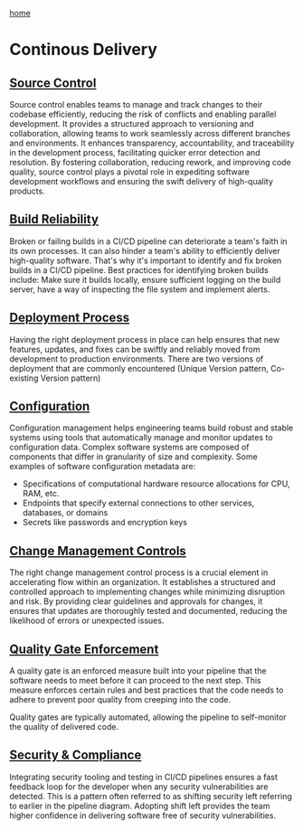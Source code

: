 [home](../README.md)
# Continous Delivery


## [Source Control](source-control.md)
Source control enables teams to manage and track changes to their codebase efficiently, reducing the risk of conflicts and enabling parallel development. It provides a structured approach to versioning and collaboration, allowing teams to work seamlessly across different branches and environments. It enhances transparency, accountability, and traceability in the development process, facilitating quicker error detection and resolution. By fostering collaboration, reducing rework, and improving code quality, source control plays a pivotal role in expediting software development workflows and ensuring the swift delivery of high-quality products.


## [Build Reliability](build-reliability.md)
Broken or failing builds in a CI/CD pipeline can deteriorate a team's faith in its own processes. It can also hinder a team's ability to efficiently deliver high-quality software. That's why it's important to identify and fix broken builds in a CI/CD pipeline. Best practices for identifying broken builds include: Make sure it builds locally, ensure sufficient logging on the build server, have a way of inspecting the file system and implement alerts.


## [Deployment Process](deployment-process.md)
Having the right deployment process in place can help ensures that new features, updates, and fixes can be swiftly and reliably moved from development to production environments. There are two versions of deployment that are commonly encountered (Unique Version pattern, Co-existing Version pattern)


## [Configuration](configuration.md)
Configuration management helps engineering teams build robust and stable systems using tools that automatically manage and monitor updates to configuration data. Complex software systems are composed of components that differ in granularity of size and complexity. Some examples of software configuration metadata are:
* Specifications of computational hardware resource allocations for CPU, RAM, etc.
* Endpoints that specify external connections to other services, databases, or domains
* Secrets like passwords and encryption keys


## [Change Management Controls](change-management-controls.md)
The right change management control process is a crucial element in accelerating flow within an organization. It establishes a structured and controlled approach to implementing changes while minimizing disruption and risk. By providing clear guidelines and approvals for changes, it ensures that updates are thoroughly tested and documented, reducing the likelihood of errors or unexpected issues.


## [Quality Gate Enforcement](quality-gate-enforcement.md)
A quality gate is an enforced measure built into your pipeline that the software needs to meet before it can proceed to the next step. This measure enforces certain rules and best practices that the code needs to adhere to prevent poor quality from creeping into the code.

Quality gates are typically automated, allowing the pipeline to self-monitor the quality of delivered code.


## [Security & Compliance](security-and-compliance.md)
Integrating security tooling and testing in CI/CD pipelines ensures a fast feedback loop for the developer when any security vulnerabilities are detected. This is a pattern often referred to as shifting security left referring to earlier in the pipeline diagram. Adopting shift left provides the team higher confidence in delivering software free of security vulnerabilities.
